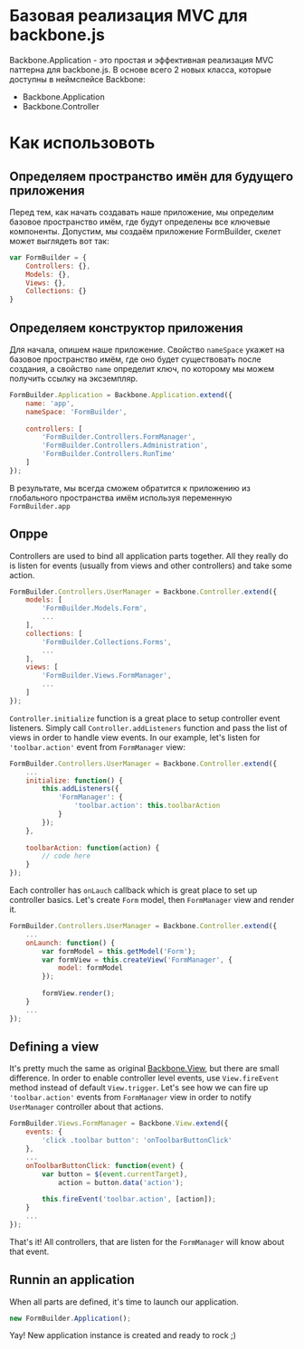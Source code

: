 ﻿# Базовая реализация MVC для backbone.js

Backbone.Application - это простая и эффективная реализация MVC паттерна для backbone.js. В основе всего 2 новых класса, которые доступны в неймспейсе Backbone:
* Backbone.Application
* Backbone.Controller

# Как использовоть
## Определяем пространство имён для будущего приложения
Перед тем, как начать создавать наше приложение, мы определим базовое пространство имём, где будут определены все ключевые компоненты. Допустим, мы создаём приложение FormBuilder, скелет может выглядеть вот так:
```Javascript
var FormBuilder = {
	Controllers: {},
	Models: {},
	Views: {},
	Collections: {}
}
```
## Определяем конструктор приложения
Для начала, опишем наше приложение. Свойство `nameSpace` укажет на базовое пространство имём, где оно будет существовать после создания, а свойство `name` определит ключ, по которому мы можем получить ссылку на эксземпляр.
```Javascript
FormBuilder.Application = Backbone.Application.extend({
	name: 'app',
	nameSpace: 'FormBuilder',
	
	controllers: [
		'FormBuilder.Controllers.FormManager',
		'FormBuilder.Controllers.Administration',
		'FormBuilder.Controllers.RunTime'
	]
});
```
В результате, мы всегда сможем обратится к приложению из глобального пространства имём используя переменную `FormBuilder.app`


## Опрре
Controllers are used to bind all application parts together. All they really do is listen for events (usually from views and other controllers) and take some action.
```Javascript
FormBuilder.Controllers.UserManager = Backbone.Controller.extend({
	models: [
		'FormBuilder.Models.Form',
		...
	],
	collections: [
		'FormBuilder.Collections.Forms',
		...
	],
	views: [
		'FormBuilder.Views.FormManager',
		...
	]
});
```

`Controller.initialize` function is a great place to setup controller event listeners. Simply call `Controller.addListeners` function and pass the list of views in order to handle view events. In our example, let's listen for `'toolbar.action'` event from `FormManager` view:
```Javascript
FormBuilder.Controllers.UserManager = Backbone.Controller.extend({
	...		
	initialize: function() {
		this.addListeners({
			'FormManager': {
				'toolbar.action': this.toolbarAction
			}
		});
	},
	
	toolbarAction: function(action) {
		// code here
	}
});
```

Each controller has `onLauch` callback which is great place to set up controller basics. Let's create `Form` model, then `FormManager` view and render it.
```Javascript
FormBuilder.Controllers.UserManager = Backbone.Controller.extend({
	...		
	onLaunch: function() {
		var formModel = this.getModel('Form');
		var formView = this.createView('FormManager', {
			model: formModel
		});
		
		formView.render();
	}
	...
});
```

## Defining a view
It's pretty much the same as original [Backbone.View](http://backbonejs.org/#View), but there are small difference. In order to enable controller level events, use `View.fireEvent` method instead of default `View.trigger`. Let's see how we can fire up `'toolbar.action'` events from `FormManager` view in order to notify `UserManager` controller about that actions.
```Javascript
FormBuilder.Views.FormManager = Backbone.View.extend({
	events: {
		'click .toolbar button': 'onToolbarButtonClick'
	},
	...		
	onToolbarButtonClick: function(event) {
		var button = $(event.currentTarget),
			action = button.data('action');
			
		this.fireEvent('toolbar.action', [action]);
	}
	...
});
```
That's it! All controllers, that are listen for the `FormManager` will know about that event.

## Runnin an application
When all parts are defined, it's time to launch our application. 
```Javascript
new FormBuilder.Application();
```
Yay! New application instance is created and ready to rock ;)